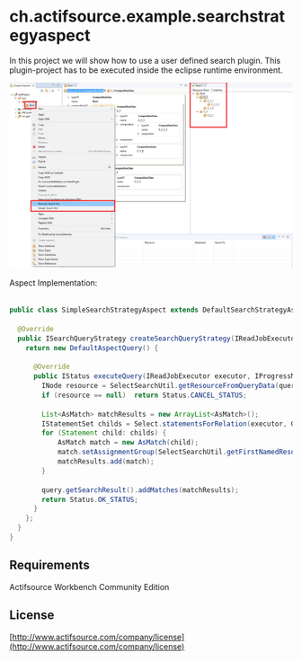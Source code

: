 # ch.actifsource.example.searchstrategyaspect
In this project we will show how to use a user defined search plugin.
This plugin-project has to be executed inside the eclipse runtime environment.  

![Search Aspect](images/searchaspect.png)


Aspect Implementation:

```java

public class SimpleSearchStrategyAspect extends DefaultSearchStrategyAspect {
  
  @Override
  public ISearchQueryStrategy createSearchQueryStrategy(IReadJobExecutor executor, IActifsourceSearchQuery query) {
    return new DefaultAspectQuery() {
      
      @Override
      public IStatus executeQuery(IReadJobExecutor executor, IProgressMonitor monitor, IActifsourceSearchQuery query, String taskName) {
        INode resource = SelectSearchUtil.getResourceFromQueryData(query);
        if (resource == null)  return Status.CANCEL_STATUS;
               
        List<AsMatch> matchResults = new ArrayList<AsMatch>();
        IStatementSet childs = Select.statementsForRelation(executor, GenericPackage.CompositionClass_composition, resource);
        for (Statement child: childs) {
        	AsMatch match = new AsMatch(child);    
            match.setAssignmentGroup(SelectSearchUtil.getFirstNamedResourceInsideStatementPath(executor, child.getPackage(), child.subject()));
            matchResults.add(match);
        }
        
        query.getSearchResult().addMatches(matchResults);
        return Status.OK_STATUS;
      }
    };
  }
}
```

## Requirements
Actifsource  Workbench Community Edition

## License
[http://www.actifsource.com/company/license](http://www.actifsource.com/company/license)

